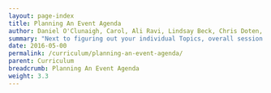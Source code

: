```yaml
---
layout: page-index
title: Planning An Event Agenda
author: Daniel O'Clunaigh, Carol, Ali Ravi, Lindsay Beck, Chris Doten, Nick Sera-Leyva
summary: "Next to figuring out your individual Topics, overall session agenda planning is the probably the most important activity you can spend time on before you get into the classroom. Since many events will require trainers to tweak agendas based on unknown or unforeseen circumstances, thoughtful and thorough pre-event preparation will help you make last-minute adjustments, especially if you're prepared for a second set of potential training sessions."
date: 2016-05-00
permalink: /curriculum/planning-an-event-agenda/
parent: Curriculum
breadcrumb: Planning An Event Agenda
weight: 3.3
---
```

